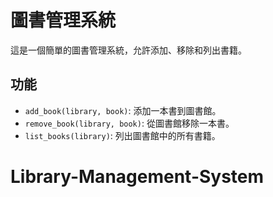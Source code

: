 # 圖書管理系統

這是一個簡單的圖書管理系統，允許添加、移除和列出書籍。

## 功能

- `add_book(library, book)`: 添加一本書到圖書館。
- `remove_book(library, book)`: 從圖書館移除一本書。
- `list_books(library)`: 列出圖書館中的所有書籍。
# Library-Management-System
